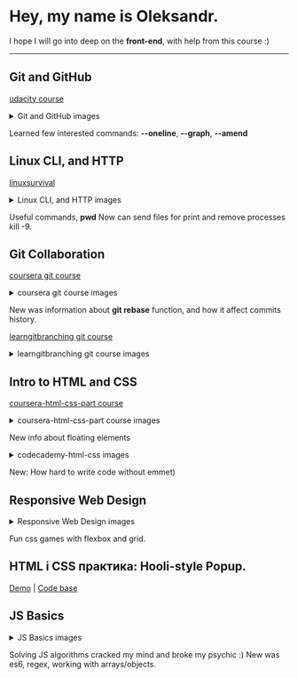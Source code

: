 # Hey, my name is Oleksandr.
I hope I will go into deep on the **front-end**, with help from this course :)

---

## Git and GitHub 
[udacity course](https://www.udacity.com/course/version-control-with-git--ud123)

<details>
<summary>Git and GitHub images</summary>

![Udacity complete course](https://github.com/Dovahkiin1991/kottans-frontend/blob/main/images/lesson1-udacity.png)
</details>

Learned few interested commands:
**--oneline**, **--graph**, **--amend**

## Linux CLI, and HTTP
[linuxsurvival](https://linuxsurvival.com/)

<details>
<summary>Linux CLI, and HTTP images</summary>

![linuxsurvival course](https://github.com/Dovahkiin1991/kottans-frontend/blob/main/task_linux_cli/lesson2-linuxsurvival.png)
</details>

Useful commands, **pwd**
Now can send files for print and remove processes kill -9.

## Git Collaboration
[coursera git course](https://www.coursera.org/learn/introduction-git-github)

<details>
<summary>coursera git course images</summary>

![Coursera complete course](https://github.com/Dovahkiin1991/kottans-frontend/blob/main/task_git_collaboration/lesson3-coursera-git.png)
</details>

New was information about **git rebase** function, and how it affect commits history.

[learngitbranching git course](https://learngitbranching.js.org/)

<details>
<summary>learngitbranching git course images</summary>

![learngitbranching part 1](https://github.com/Dovahkiin1991/kottans-frontend/blob/main/task_git_collaboration/lesson3-gitbranching1.png)
![learngitbranching part 2](https://github.com/Dovahkiin1991/kottans-frontend/blob/main/task_git_collaboration/lesson3-gitbranching2.png)
</details>

## Intro to HTML and CSS
[coursera-html-css-part course](https://www.coursera.org/learn/html-css-javascript-for-web-developers)

<details>
<summary>coursera-html-css-part course images</summary>

![coursera-html-css-part 1](https://github.com/Dovahkiin1991/kottans-frontend/blob/main/task_html_css_intro/lesson4-coursera1.png)
![coursera-html-css-part 2](https://github.com/Dovahkiin1991/kottans-frontend/blob/main/task_html_css_intro/lesson4-coursera2.png)
</details>

New info about floating elements

<details>
<summary>codecademy-html-css images</summary>

![codecademy-html-css](https://github.com/Dovahkiin1991/kottans-frontend/blob/main/task_html_css_intro/lesson4-html-and-css.png)
</details>

New: How hard to write code without emmet)

## Responsive Web Design
<details>
<summary>Responsive Web Design images</summary>

![flexbox-froggy](https://github.com/Dovahkiin1991/kottans-frontend/blob/main/task_responsive_web_design/lesson5-flexboxfroggy.png) 
![grid-garden](https://github.com/Dovahkiin1991/kottans-frontend/blob/main/task_responsive_web_design/lesson5-cssgridgarden.png)
</details>

Fun css games with flexbox and grid.

## HTML і CSS практика: Hooli-style Popup.
[Demo](https://dovahkiin1991.github.io/html-css-popup/) |
[Code base](https://github.com/Dovahkiin1991/html-css-popup)

## JS Basics
<details>
<summary>JS Basics images</summary>

![codecademy-js-basics](https://github.com/Dovahkiin1991/kottans-frontend/blob/main/task_js_basics/lesson6-coursera.png)
![freecodecamp1](https://github.com/Dovahkiin1991/kottans-frontend/blob/main/task_js_basics/lesson6-freecodecamp1.png)
![freecodecamp2](https://github.com/Dovahkiin1991/kottans-frontend/blob/main/task_js_basics/lesson6-freecodecamp2.png)
![freecodecamp3](https://github.com/Dovahkiin1991/kottans-frontend/blob/main/task_js_basics/lesson6-freecodecamp3.png)
</details>

Solving JS algorithms cracked my mind and broke my psychic :)
New was es6, regex, working with arrays/objects.